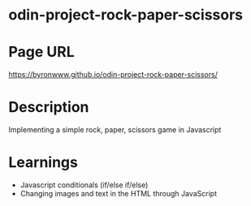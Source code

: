 # odin-project-rock-paper-scissors

# Page URL
https://byronwww.github.io/odin-project-rock-paper-scissors/

# Description
Implementing a simple rock, paper, scissors game in Javascript



# Learnings
- Javascript conditionals (if/else if/else)
- Changing images and text in the HTML through JavaScript
